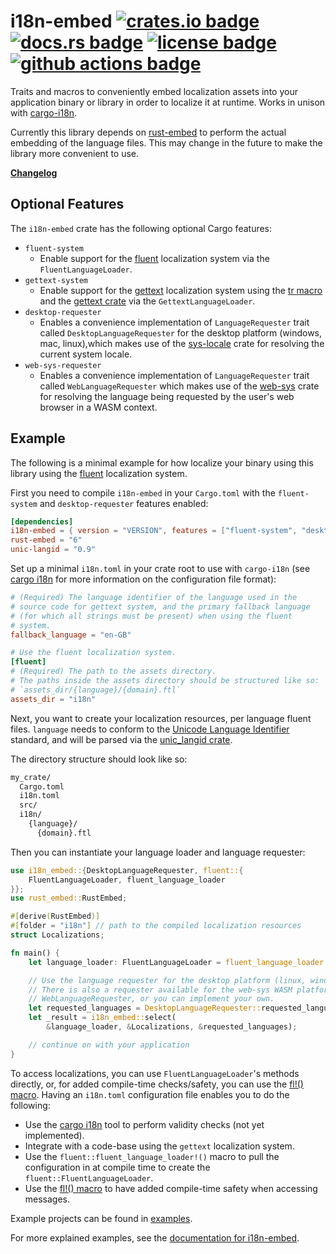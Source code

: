 # i18n-embed [![crates.io badge](https://img.shields.io/crates/v/i18n-embed.svg)](https://crates.io/crates/i18n-embed) [![docs.rs badge](https://docs.rs/i18n-embed/badge.svg)](https://docs.rs/i18n-embed/) [![license badge](https://img.shields.io/github/license/kellpossible/cargo-i18n)](https://github.com/kellpossible/cargo-i18n/blob/master/i18n-embed/LICENSE.txt) [![github actions badge](https://github.com/kellpossible/cargo-i18n/workflows/Rust/badge.svg)](https://github.com/kellpossible/cargo-i18n/actions?query=workflow%3ARust)

Traits and macros to conveniently embed localization assets into your application binary or library in order to localize it at runtime. Works in unison with [cargo-i18n](https://crates.io/crates/cargo_i18n).

Currently this library depends on [rust-embed](https://crates.io/crates/rust-embed) to perform the actual embedding of the language files. This may change in the future to make the library more convenient to use.

**[Changelog](https://github.com/kellpossible/cargo-i18n/blob/master/i18n-embed/CHANGELOG.md)**

## Optional Features

The `i18n-embed` crate has the following optional Cargo features:

+ `fluent-system`
  + Enable support for the [fluent](https://www.projectfluent.org/) localization system via the `FluentLanguageLoader`.
+ `gettext-system`
  + Enable support for the [gettext](https://www.gnu.org/software/gettext/) localization system using the [tr macro](https://docs.rs/tr/0.1.3/tr/) and the [gettext crate](https://docs.rs/gettext/0.4.0/gettext/) via the `GettextLanguageLoader`.
+ `desktop-requester`
  + Enables a convenience implementation of `LanguageRequester` trait called `DesktopLanguageRequester` for the desktop platform (windows, mac, linux),which makes use of the [sys-locale](https://crates.io/crates/sys-locale) crate for resolving the current system locale.
+ `web-sys-requester`
  + Enables a convenience implementation of `LanguageRequester` trait called `WebLanguageRequester` which makes use of the [web-sys](https://crates.io/crates/web-sys) crate for resolving the language being requested by the user's web browser in a WASM context.

## Example

The following is a minimal example for how localize your binary using this
library using the [fluent](https://www.projectfluent.org/) localization system.

First you need to compile `i18n-embed` in your `Cargo.toml` with the `fluent-system` and `desktop-requester` features enabled:

```toml
[dependencies]
i18n-embed = { version = "VERSION", features = ["fluent-system", "desktop-requester"]}
rust-embed = "6"
unic-langid = "0.9"
```

Set up a minimal `i18n.toml` in your crate root to use with `cargo-i18n` (see [cargo i18n](../README.md#configuration) for more information on the configuration file format):

```toml
# (Required) The language identifier of the language used in the
# source code for gettext system, and the primary fallback language
# (for which all strings must be present) when using the fluent
# system.
fallback_language = "en-GB"

# Use the fluent localization system.
[fluent]
# (Required) The path to the assets directory.
# The paths inside the assets directory should be structured like so:
# `assets_dir/{language}/{domain}.ftl`
assets_dir = "i18n"
```

Next, you want to create your localization resources, per language fluent files. `language` needs to conform to the [Unicode Language Identifier](https://unicode.org/reports/tr35/tr35.html#Unicode_language_identifier) standard, and will be parsed via the [unic_langid crate](https://docs.rs/unic-langid/0.9.0/unic_langid/).

The directory structure should look like so:

```txt
my_crate/
  Cargo.toml
  i18n.toml
  src/
  i18n/
    {language}/
      {domain}.ftl
```

Then you can instantiate your language loader and language requester:

```rust
use i18n_embed::{DesktopLanguageRequester, fluent::{
    FluentLanguageLoader, fluent_language_loader
}};
use rust_embed::RustEmbed;

#[derive(RustEmbed)]
#[folder = "i18n"] // path to the compiled localization resources
struct Localizations;

fn main() {
    let language_loader: FluentLanguageLoader = fluent_language_loader!();

    // Use the language requester for the desktop platform (linux, windows, mac).
    // There is also a requester available for the web-sys WASM platform called
    // WebLanguageRequester, or you can implement your own.
    let requested_languages = DesktopLanguageRequester::requested_languages();
    let _result = i18n_embed::select(
        &language_loader, &Localizations, &requested_languages);

    // continue on with your application
}
```

To access localizations, you can use `FluentLanguageLoader`'s methods directly, or, for added compile-time checks/safety, you can use the [fl!() macro](https://crates.io/crates/i18n-embed-fl). Having an `i18n.toml` configuration file enables you to do the following:

+ Use the [cargo i18n](https://crates.io/crates/cargo-i18n) tool   to perform validity checks (not yet implemented).
+ Integrate with a code-base using the `gettext` localization   system.
+ Use the `fluent::fluent_language_loader!()` macro to pull the   configuration in at compile time to create the `fluent::FluentLanguageLoader`.
+ Use the [fl!() macro](https://crates.io/crates/i18n-embed-fl) to have added compile-time safety when accessing messages.

Example projects can be found in [examples](./examples).

For more explained examples, see the [documentation for i18n-embed](https://docs.rs/i18n-embed/).

